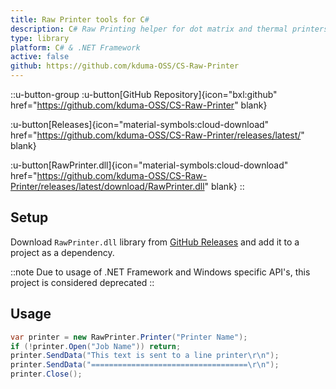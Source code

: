 ```yaml
---
title: Raw Printer tools for C#
description: C# Raw Printing helper for dot matrix and thermal printers.
type: library
platform: C# & .NET Framework
active: false
github: https://github.com/kduma-OSS/CS-Raw-Printer
---
```


::u-button-group
:u-button[GitHub Repository]{icon="bxl:github" href="https://github.com/kduma-OSS/CS-Raw-Printer" blank}

:u-button[Releases]{icon="material-symbols:cloud-download" href="https://github.com/kduma-OSS/CS-Raw-Printer/releases/latest/" blank}

:u-button[RawPrinter.dll]{icon="material-symbols:cloud-download" href="https://github.com/kduma-OSS/CS-Raw-Printer/releases/latest/download/RawPrinter.dll" blank}
::

## Setup

Download `RawPrinter.dll` library from [GitHub Releases](https://github.com/kduma-OSS/CS-Raw-Printer/releases/latest) and add it to a project as a dependency.

::note
Due to usage of .NET Framework and Windows specific API's, this project is considered deprecated
::

## Usage
``` csharp
var printer = new RawPrinter.Printer("Printer Name");
if (!printer.Open("Job Name")) return;
printer.SendData("This text is sent to a line printer\r\n");
printer.SendData("===================================\r\n");
printer.Close();
```